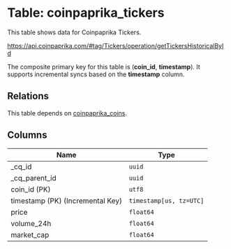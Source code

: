 # Table: coinpaprika_tickers

This table shows data for Coinpaprika Tickers.

https://api.coinpaprika.com/#tag/Tickers/operation/getTickersHistoricalById

The composite primary key for this table is (**coin_id**, **timestamp**).
It supports incremental syncs based on the **timestamp** column.
## Relations

This table depends on [coinpaprika_coins](coinpaprika_coins.md).

## Columns

| Name          | Type          |
| ------------- | ------------- |
|_cq_id|`uuid`|
|_cq_parent_id|`uuid`|
|coin_id (PK)|`utf8`|
|timestamp (PK) (Incremental Key)|`timestamp[us, tz=UTC]`|
|price|`float64`|
|volume_24h|`float64`|
|market_cap|`float64`|